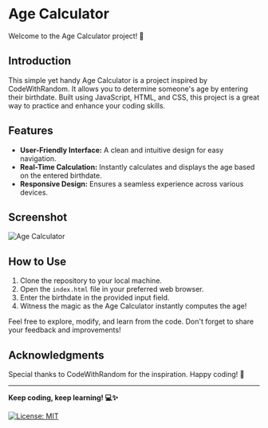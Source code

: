 # Age Calculator

Welcome to the Age Calculator project! 👋 

## Introduction

This simple yet handy Age Calculator is a project inspired by CodeWithRandom. It allows you to determine someone's age by entering their birthdate. Built using JavaScript, HTML, and CSS, this project is a great way to practice and enhance your coding skills.

## Features

- **User-Friendly Interface:** A clean and intuitive design for easy navigation.
- **Real-Time Calculation:** Instantly calculates and displays the age based on the entered birthdate.
- **Responsive Design:** Ensures a seamless experience across various devices.

## Screenshot
![Age Calculator](https://github.com/shrugi/Age-Calculator/assets/119075148/cdcd11de-dbac-4577-a098-026be19118ca)


## How to Use

1. Clone the repository to your local machine.
2. Open the `index.html` file in your preferred web browser.
3. Enter the birthdate in the provided input field.
4. Witness the magic as the Age Calculator instantly computes the age!

Feel free to explore, modify, and learn from the code. Don't forget to share your feedback and improvements!

## Acknowledgments

Special thanks to CodeWithRandom for the inspiration. Happy coding! 🚀

---

**Keep coding, keep learning! 💻✨**

[![License: MIT](https://img.shields.io/badge/License-MIT-yellow.svg)](https://opensource.org/licenses/MIT)
